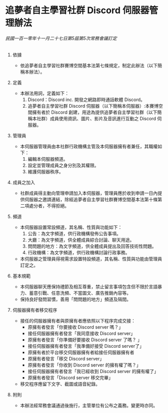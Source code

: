 # 追夢者自主學習社群 Discord 伺服器管理辦法

###### 民國一百一零年十一月二十七日第5屆第5次常務會議訂定

1. 依據
    - 依追夢者自主學習社群賽博空間基本法第七條規定，制定此辦法（以下簡稱本辦法）。

2. 定義
    - 本辦法用詞，定義如下：
        1. Discord：Discord inc. 開發之網路即時通話軟體 Discord。
        3. 追夢者自主學習社群 Discord 伺服器（以下簡稱本伺服器）:本賽博空間擁有者於 Discord 創建，用途為提供追夢者自主學習社群（以下簡稱本社群）成員使用資訊、圖片、影片及音訊進行互動之 Discord 伺服器。

3. 管理員
    - 本伺服器管理員由本社群行政機構主管及本伺服器擁有者兼任，其職權如下：
        1. 編輯本伺服器頻道。
        2. 設定並管理成員之身分別及其權限。
        3. 維護伺服器秩序。

4. 成員之加入
    - 社群成員得主動向管理申請加入本伺服器，管理員應於收到申請一日內提供伺服器之邀請連結，除經追夢者自主學習社群賽博空間基本法第十條第二項處分者，不得拒絕。

5. 頻道
    - 本伺服器設置常設頻道，其名稱、性質與功能如下：
        1. 公告：為文字頻道，供行政機構發佈公告事項。
        2. 大廳：為文字頻道，供全體成員綜合討論、聊天用途。
        3. 問問題的地方：為文字頻道，供全體成員提出及回答技術性問題。
        4. 行政機構：為文字頻道，供行政機構討論行政事務。
    - 本伺服器之管理員得視需求設置特設頻道，其名稱、性質與功能由管理員訂定之。

6. 基本規範
    - 本伺服器聊天應保持禮節及相互尊重，禁止留言事項包含但不限於言語暴力、蓄意引戰、任意洗頻、不當圖文、廣告推銷內容等。
    - 保持良好發問習慣，善用「問問題的地方」頻道及隔間。

7. 伺服器擁有者移交程序
    - 接任的伺服器擁有者與原擁有者應依照以下程序完成交接：
        - 原擁有者發言「你要接收 Discord server 嗎？」
        - 接任伺服器擁有者發言「我同意接收 Discord server」
        - 原擁有者發言「你準備好要接收 Discord server 了嗎？ 」
        - 接任伺服器擁有者發言「我準備好接受 Discord server了」
        - 原擁有者於平台移交伺服器擁有者給接任伺服器擁有者
        - 原擁有者發言「移交 Discord server」
        - 原擁有者發言「你收到 Discord server 的擁有權了嗎？」
        - 接任伺服器擁有者發言「我已經收到 Discord server 的擁有權了」
        - 原擁有者發言「Discord server 移交完畢」
   - 移交程序應留下文字、截圖或語音紀錄。

8. 附則
    - 本辦法經常務會議通過後施行，主管單位有公布之義務。變更時亦同。